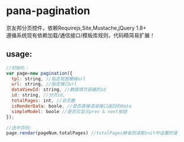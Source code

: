 # pana-pagination
京友邦分页控件，依赖Requirejs,Site,Mustache,jQuery 1.8+  <br/>
遵循系统现有依赖加载/通信接口/模板库规则，代码精简易扩展！

## usage:
```javascript
//初始化：
var page=new pagination({
  tpl: string, //指定视图模板url
  url: string, //指定接口url
  dataViewId: string, //数据填充容器的id
  id: string, //分页id,
  totalPages: int, //总页数
  isRenderData: boole, //是否直接渲染接口返回的data
  simpleModel: boole //是否仅显示prev & next按钮
});

//选中页码:
page.rendar(pageNum,totalPages) //totalPages缺省则读取init中设置的值
